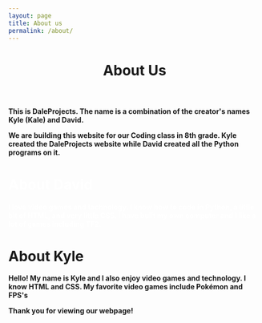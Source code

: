 ```yaml
---
layout: page
title: About us
permalink: /about/
---
```

<style>
h1.david {
color: #ffffff;
}
p.david {
color: #ffffff;
}
</style>
  <header class="post-header">
  <h1 class="post-title"><b>About Us</b></h1>
  </header>
<p><b>This is DaleProjects. The name is a combination of the creator's names Kyle (Kale) and David.</b></p>
<p><b>We are building this website for our Coding class in 8th grade. Kyle created the DaleProjects website while David created all the Python programs on it.</b></p>
<h1 class="david"><b>About David</b></h1>
<p class="david"><b>I love video games and technology. I know how to code in Python, a little bit of HTML, and very little CSS. I have built my own computer and I like a lot of games including TF2.</b></p>
<h1><b>About Kyle</b></h1>
<p><b>Hello! My name is Kyle and I also enjoy video games and technology. I know HTML and CSS. My favorite video games include Pokémon and FPS's</b></p>
<p><b>Thank you for viewing our webpage!</b></p>
